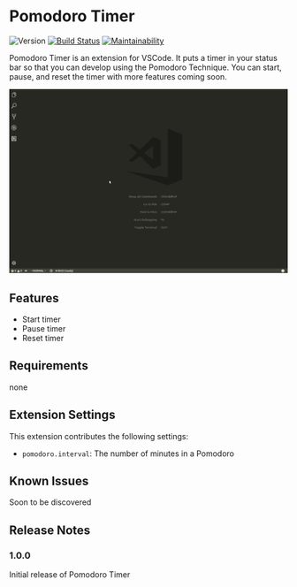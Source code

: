 # Pomodoro Timer 

![Version](https://vsmarketplacebadge.apphb.com/version/brandonsoto.pomodoro-timer.svg)
[![Build Status](https://travis-ci.org/brandonsoto/pomodoro-timer.svg?branch=master)](https://travis-ci.org/brandonsoto/pomodoro-timer)
[![Maintainability](https://api.codeclimate.com/v1/badges/ba73e4050c4a2636c527/maintainability)](https://codeclimate.com/github/brandonsoto/pomodoro-timer/maintainability)

Pomodoro Timer is an extension for VSCode. It puts a timer in your status bar so that you
can develop using the Pomodoro Technique. You can start, pause, and reset the timer with
more features coming soon.

![demo](https://raw.githubusercontent.com/brandonsoto/pomodoro-timer/master/images/pomodoro_in_action.gif)

## Features

- Start timer
- Pause timer
- Reset timer

## Requirements

none

## Extension Settings

This extension contributes the following settings:

- `pomodoro.interval`: The number of minutes in a Pomodoro

## Known Issues

Soon to be discovered

## Release Notes

### 1.0.0

Initial release of Pomodoro Timer
